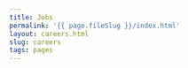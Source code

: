 ```yaml
---
title: Jobs
permalink: '{{ page.fileSlug }}/index.html'
layout: careers.html
slug: careers
tags: pages
---
```




